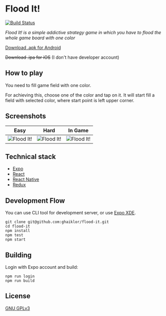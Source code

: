# Flood It!

[![Build Status](https://travis-ci.org/ghaiklor/flood-it.svg?branch=master)](https://travis-ci.org/ghaiklor/flood-it)

_Flood It! is a simple addictive strategy game in which you have to flood the whole game board with one color_

[Download .apk for Android](https://exp-shell-app-assets.s3-us-west-1.amazonaws.com/android%2F%40ghaiklor%2Fflood-it-128b4f8b-3d88-11e7-be67-0a580a780523-signed.apk)

~~Download .ipa for iOS~~ (I don't have developer account)

## How to play

You need to fill game field with one color.

For achieving this, choose one of the color and tap on it.
It will start fill a field with selected color, where start point is left upper corner.

## Screenshots

| Easy | Hard | In Game |
|:----:|:----:|:-------:|
| ![Flood It!](https://cloud.githubusercontent.com/assets/3625244/26276662/26fc5a5a-3d84-11e7-949f-b053b5d8f6e4.png) | ![Flood It!](https://cloud.githubusercontent.com/assets/3625244/26276661/26d0a54a-3d84-11e7-9861-2cb3598e5c11.png) | ![Flood It!](https://cloud.githubusercontent.com/assets/3625244/26276838/69e1a1be-3d88-11e7-8219-3acc1acbd73a.png) |

## Technical stack

- [Expo](https://expo.io)
- [React](https://facebook.github.io/react/)
- [React Native](https://facebook.github.io/react-native/)
- [Redux](http://redux.js.org)

## Development Flow

You can use CLI tool for development server, or use [Expo XDE](https://expo.io).

```
git clone git@github.com:ghaiklor/flood-it.git
cd flood-it
npm install
npm test
npm start
```

## Building

Login with Expo account and build:

```
npm run login
npm run build
```

## License

[GNU GPLv3](./LICENSE)
